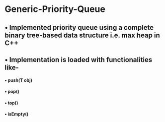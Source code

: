 # Generic-Priority-Queue

## • Implemented priority queue using a complete binary tree-based data structure i.e. max heap in C++
## • Implementation is loaded with functionalities like-

#### • push(T obj)
#### • pop()
#### • top()
#### • isEmpty()
